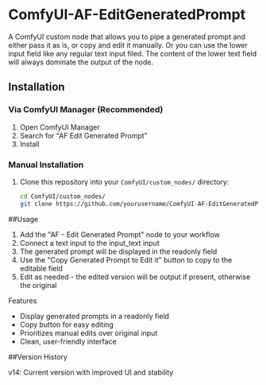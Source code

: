 # ComfyUI-AF-EditGeneratedPrompt
A ComfyUI custom node that allows you to pipe a generated prompt and either pass it as is, or copy and edit it manually. Or you can use the lower input field like any regular text input filed. The content of the lower text field will always dominate the output of the node.
## Installation

### Via ComfyUI Manager (Recommended)
1. Open ComfyUI Manager
2. Search for "AF Edit Generated Prompt"
3. Install

### Manual Installation
1. Clone this repository into your `ComfyUI/custom_nodes/` directory:
   ```bash
   cd ComfyUI/custom_nodes/
   git clone https://github.com/yourusername/ComfyUI-AF-EditGeneratedPrompt.git


##Usage

1. Add the "AF - Edit Generated Prompt" node to your workflow
2. Connect a text input to the input_text input
3. The generated prompt will be displayed in the readonly field
4. Use the "Copy Generated Prompt to Edit it" button to copy to the editable field
5. Edit as needed - the edited version will be output if present, otherwise the original

Features

- Display generated prompts in a readonly field
- Copy button for easy editing
- Prioritizes manual edits over original input
- Clean, user-friendly interface

##Version History

v14: Current version with improved UI and stability
